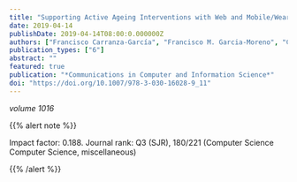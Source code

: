 ```yaml
---
title: "Supporting Active Ageing Interventions with Web and Mobile/Wearable Technologies and Using Microservice Oriented Architectures"
date: 2019-04-14
publishDate: 2019-04-14T08:00:0.000000Z
authors: ["Francisco Carranza-García", "Francisco M. Garcia-Moreno", "Carlos Rodriguez-Dominguez", "José Luis Garrido", "Maria Bermudez-Edo", "María José Rodríguez-Fórtiz"]
publication_types: ["6"]
abstract: ""
featured: true
publication: "*Communications in Computer and Information Science*"
doi: "https://doi.org/10.1007/978-3-030-16028-9_11"
---
```


_volume 1016_


{{% alert note %}}

Impact factor: 0.188. Journal rank: Q3 (SJR), 180/221 (Computer Science
Computer Science, miscellaneous)

{{% /alert %}}
